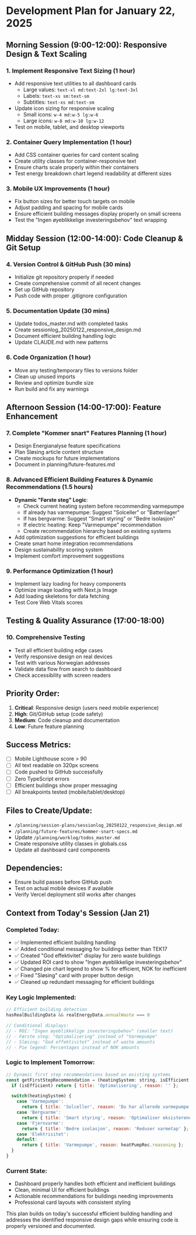 # Development Plan for January 22, 2025

## Morning Session (9:00-12:00): Responsive Design & Text Scaling

### 1. Implement Responsive Text Sizing (1 hour)
- Add responsive text utilities to all dashboard cards
  - Large values: `text-xl md:text-2xl lg:text-3xl`
  - Labels: `text-xs sm:text-sm`
  - Subtitles: `text-xs md:text-sm`
- Update icon sizing for responsive scaling
  - Small icons: `w-4 md:w-5 lg:w-6`
  - Large icons: `w-8 md:w-10 lg:w-12`
- Test on mobile, tablet, and desktop viewports

### 2. Container Query Implementation (1 hour)
- Add CSS container queries for card content scaling
- Create utility classes for container-responsive text
- Ensure charts scale properly within their containers
- Test energy breakdown chart legend readability at different sizes

### 3. Mobile UX Improvements (1 hour)
- Fix button sizes for better touch targets on mobile
- Adjust padding and spacing for mobile cards
- Ensure efficient building messages display properly on small screens
- Test the "Ingen øyeblikkelige investeringsbehov" text wrapping

## Midday Session (12:00-14:00): Code Cleanup & Git Setup

### 4. Version Control & GitHub Push (30 mins)
- Initialize git repository properly if needed
- Create comprehensive commit of all recent changes
- Set up GitHub repository
- Push code with proper .gitignore configuration

### 5. Documentation Update (30 mins)
- Update todos_master.md with completed tasks
- Create sessionlog_20250122_responsive_design.md
- Document efficient building handling logic
- Update CLAUDE.md with new patterns

### 6. Code Organization (1 hour)
- Move any testing/temporary files to versions folder
- Clean up unused imports
- Review and optimize bundle size
- Run build and fix any warnings

## Afternoon Session (14:00-17:00): Feature Enhancement

### 7. Complete "Kommer snart" Features Planning (1 hour)
- Design Energianalyse feature specifications
- Plan Sløsing article content structure
- Create mockups for future implementations
- Document in planning/future-features.md

### 8. Advanced Efficient Building Features & Dynamic Recommendations (1.5 hours)
- **Dynamic "Første steg" Logic**:
  - Check current heating system before recommending varmepumpe
  - If already has varmepumpe: Suggest "Solceller" or "Batterilager"
  - If has bergvarme: Suggest "Smart styring" or "Bedre isolasjon"
  - If electric heating: Keep "Varmepumpe" recommendation
  - Create recommendation hierarchy based on existing systems
- Add optimization suggestions for efficient buildings
- Create smart home integration recommendations
- Design sustainability scoring system
- Implement comfort improvement suggestions

### 9. Performance Optimization (1 hour)
- Implement lazy loading for heavy components
- Optimize image loading with Next.js Image
- Add loading skeletons for data fetching
- Test Core Web Vitals scores

## Testing & Quality Assurance (17:00-18:00)

### 10. Comprehensive Testing
- Test all efficient building edge cases
- Verify responsive design on real devices
- Test with various Norwegian addresses
- Validate data flow from search to dashboard
- Check accessibility with screen readers

## Priority Order:
1. **Critical**: Responsive design (users need mobile experience)
2. **High**: Git/GitHub setup (code safety)
3. **Medium**: Code cleanup and documentation
4. **Low**: Future feature planning

## Success Metrics:
- [ ] Mobile Lighthouse score > 90
- [ ] All text readable on 320px screens
- [ ] Code pushed to GitHub successfully
- [ ] Zero TypeScript errors
- [ ] Efficient buildings show proper messaging
- [ ] All breakpoints tested (mobile/tablet/desktop)

## Files to Create/Update:
- `/planning/session-plans/sessionlog_20250122_responsive_design.md`
- `/planning/future-features/kommer-snart-specs.md`
- Update `/planning/worklog/todos_master.md`
- Create responsive utility classes in globals.css
- Update all dashboard card components

## Dependencies:
- Ensure build passes before GitHub push
- Test on actual mobile devices if available
- Verify Vercel deployment still works after changes

## Context from Today's Session (Jan 21)

### Completed Today:
- ✅ Implemented efficient building handling
- ✅ Added conditional messaging for buildings better than TEK17
- ✅ Created "God effektivitet" display for zero waste buildings
- ✅ Updated ROI card to show "Ingen øyeblikkelige investeringsbehov"
- ✅ Changed pie chart legend to show % for efficient, NOK for inefficient
- ✅ Fixed "Sløsing" card with proper button design
- ✅ Cleaned up redundant messaging for efficient buildings

### Key Logic Implemented:
```javascript
// Efficient building detection
hasRealBuildingData && realEnergyData.annualWaste === 0

// Conditional displays:
// - ROI: "Ingen øyeblikkelige investeringsbehov" (smaller text)
// - Første steg: "Optimalisering" instead of "Varmepumpe"
// - Sløsing: "God effektivitet" instead of waste amounts
// - Pie legend: Percentages instead of NOK amounts
```

### Logic to Implement Tomorrow:
```javascript
// Dynamic first step recommendations based on existing systems
const getFirstStepRecommendation = (heatingSystem: string, isEfficient: boolean) => {
  if (isEfficient) return { title: 'Optimalisering', reason: '' };

  switch(heatingSystem) {
    case 'Varmepumpe':
      return { title: 'Solceller', reason: 'Du har allerede varmepumpe' };
    case 'Bergvarme':
      return { title: 'Smart styring', reason: 'Optimaliser eksisterende system' };
    case 'Fjernvarme':
      return { title: 'Bedre isolasjon', reason: 'Reduser varmetap' };
    case 'Elektrisitet':
    default:
      return { title: 'Varmepumpe', reason: heatPumpRec.reasoning };
  }
}
```

### Current State:
- Dashboard properly handles both efficient and inefficient buildings
- Clean, minimal UI for efficient buildings
- Actionable recommendations for buildings needing improvements
- Professional card layouts with consistent styling

This plan builds on today's successful efficient building handling and addresses the identified responsive design gaps while ensuring code is properly versioned and documented.